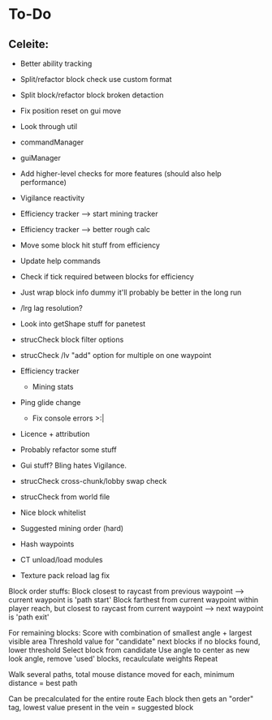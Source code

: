 # To-Do

## Celeite:
- Better ability tracking
- Split/refactor block check use custom format
- Split block/refactor block broken detaction
- Fix position reset on gui move
- Look through util
- commandManager
- guiManager
- Add higher-level checks for more features (should also help performance)
- Vigilance reactivity
- Efficiency tracker --> start mining tracker
- Efficiency tracker --> better rough calc
- Move some block hit stuff from efficiency
- Update help commands
- Check if tick required between blocks for efficiency
- Just wrap block info dummy it'll probably be better in the long run
- /lrg lag resolution?

- Look into getShape stuff for panetest
- strucCheck block filter options
- strucCheck /lv "add" option for multiple on one waypoint
- Efficiency tracker
  - Mining stats
- Ping glide change
  - Fix console errors >:|
- Licence + attribution
- Probably refactor some stuff
- Gui stuff? Bling hates Vigilance.
- strucCheck cross-chunk/lobby swap check
- strucCheck from world file
- Nice block whitelist
- Suggested mining order (hard)
- Hash waypoints

- CT unload/load modules
- Texture pack reload lag fix


Block order stuffs:
Block closest to raycast from previous waypoint --> current waypoint is 'path start'
Block farthest from current waypoint within player reach, but closest to raycast from current waypoint --> next waypoint is 'path exit'

For remaining blocks:
Score with combination of smallest angle + largest visible area
Threshold value for "candidate" next blocks
    if no blocks found, lower threshold
Select block from candidate
Use angle to center as new look angle, remove 'used' blocks, recaulculate weights
Repeat

Walk several paths, total mouse distance moved for each, minimum distance = best path

Can be precalculated for the entire route
Each block then gets an "order" tag, lowest value present in the vein = suggested block